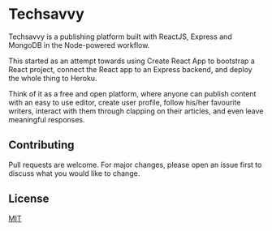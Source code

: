 # Techsavvy

Techsavvy is a publishing platform built with ReactJS, Express and MongoDB in the Node-powered workflow.

This started as an attempt towards using Create React App to bootstrap a React project, connect the React app to an Express backend, and deploy the whole thing to Heroku.

Think of it as a free and open platform, where anyone can publish content with an easy to use editor, create user profile, follow his/her favourite writers, interact with them through clapping on their articles, and even leave meaningful responses.

## Contributing

Pull requests are welcome. For major changes, please open an issue first to discuss what you would like to change.

## License

[MIT](https://choosealicense.com/licenses/mit/)
